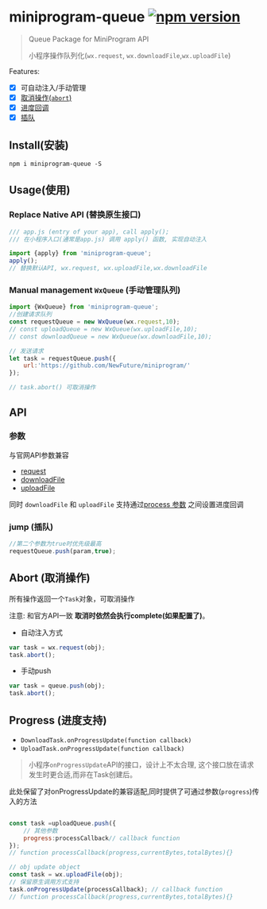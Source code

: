 # miniprogram-queue [![npm version](https://badge.fury.io/js/miniprogram-queue.svg)](https://npmjs.com/package/miniprogram-queue)

> Queue Package for MiniProgram API
>
> 小程序操作队列化(`wx.request`, `wx.downloadFile`,`wx.uploadFile`)


Features:

* [x] 可自动注入/手动管理
* [x] [取消操作(`abort`)](#abort-取消操作)
* [x] [进度回调](#progress-进度支持)
* [x] [插队](#jump-插队)

## Install(安装)

```
npm i miniprogram-queue -S
```

## Usage(使用)

### Replace Native API (替换原生接口)


```js
/// app.js (entry of your app), call apply();
/// 在小程序入口(通常是app.js) 调用 apply() 函数, 实现自动注入

import {apply} from 'miniprogram-queue';
apply(); 
// 替换默认API, wx.request, wx.uploadFile,wx.downloadFile
```

### Manual management `WxQueue` (手动管理队列)

```js
import {WxQueue} from 'miniprogram-queue';
//创建请求队列
const requestQueue = new WxQueue(wx.request,10);
// const uploadQueue = new WxQueue(wx.uploadFile,10);
// const downloadQueue = new WxQueue(wx.downloadFile,10);

// 发送请求
let task = requestQueue.push({
    url:'https://github.com/NewFuture/miniprogram/'
});

// task.abort() 可取消操作
```

## API 

### 参数

与官网API参数兼容

* [request](https://developers.weixin.qq.com/miniprogram/dev/api/network/request/wx.request.html)
* [downloadFile](https://developers.weixin.qq.com/miniprogram/dev/api/network/download/wx.downloadFile.html)
* [uploadFile](https://developers.weixin.qq.com/miniprogram/dev/api/network/upload/wx.uploadFile.html) 

同时 `downloadFile` 和 `uploadFile` 支持通过[process 参数](#progress) 之间设置进度回调

### jump (插队)

```js
//第二个参数为true时优先级最高
requestQueue.push(param,true);
```

## Abort (取消操作)

所有操作返回一个`Task`对象，可取消操作

注意: 和官方API一致 **取消时依然会执行complete(如果配置了)**。

* 自动注入方式
```js
var task = wx.request(obj);
task.abort();
```

* 手动push
```js
var task = queue.push(obj);
task.abort();
```

## Progress (进度支持)

* `DownloadTask.onProgressUpdate(function callback)`
* `UploadTask.onProgressUpdate(function callback)`

> 小程序`onProgressUpdate`API的接口，设计上不太合理,
> 这个接口放在请求发生时更合适,而非在Task创建后。

此处保留了对onProgressUpdate的兼容适配,同时提供了可通过参数(`progress`)传入的方法

```js

const task =uploadQueue.push({
    // 其他参数
    progress:processCallback// callback function
});
// function processCallback(progress,currentBytes,totalBytes){}
```

```js
// obj update object
const task = wx.uploadFile(obj);
// 保留原生调用方式支持
task.onProgressUpdate(processCallback); // callback function
// function processCallback(progress,currentBytes,totalBytes){}
```
